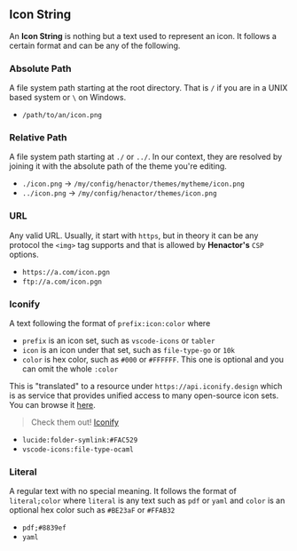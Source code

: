 ## Icon String

An **Icon String** is nothing but a text used to represent an icon. It follows
a certain format and can be any of the following.

### Absolute Path

A file system path starting at the root directory. That is `/` if you are in a
UNIX based system or `\` on Windows.

-   `/path/to/an/icon.png`

### Relative Path

A file system path starting at `./` or `../`. In our context, they
are resolved by joining it with the absolute path of the theme you're editing.

-   `./icon.png` -> `/my/config/henactor/themes/mytheme/icon.png`
-   `../icon.png` -> `/my/config/henactor/themes/icon.png`

### URL

Any valid URL. Usually, it start with `https`, but in theory it can be any protocol
the `<img>` tag supports and that is allowed by **Henactor's** `CSP` options.

-   `https://a.com/icon.pgn`
-   `ftp://a.com/icon.pgn`

### Iconify

A text following the format of `prefix:icon:color` where

-   `prefix` is an icon set, such as `vscode-icons` or `tabler`
-   `icon` is an icon under that set, such as `file-type-go` or `10k`
-   `color` is hex color, such as `#000` or `#FFFFFF`. This one is optional and you can omit
    the whole `:color`

This is "translated" to a resource under `https://api.iconify.design` which is as
service that provides unified access to many open-source icon sets. You can
browse it [here](https://icon-sets.iconify.design/).

> Check them out! [Iconify](https://iconify.design/)

-   `lucide:folder-symlink:#FAC529`
-   `vscode-icons:file-type-ocaml`

### Literal

A regular text with no special meaning. It follows the format of `literal;color` where
`literal` is any text such as `pdf` or `yaml` and `color` is an optional hex color such as `#BE23aF` or `#FFAB32`

-   `pdf;#8839ef`
-   `yaml`
